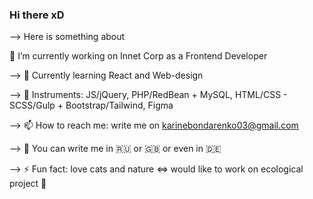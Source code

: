 ### Hi there xD
--> Here is something about


<!--
**LivingTribunal18/Livingtribunal18** is a ✨ _special_ ✨ repository because its `README.md` (this file) appears on your GitHub profile.


--> 🔭 I’m currently working on Innet Corp as a Frontend Developer

--> 🌱 Currently learning React and Web-design

--> :construction: Instruments: JS/jQuery, PHP/RedBean + MySQL, HTML/CSS - SCSS/Gulp + Bootstrap/Tailwind, Figma

--> 📫 How to reach me: write me on karinebondarenko03@gmail.com

--> :round_pushpin: You can write me in :ru: or :gb: or even in :de:

--> ⚡ Fun fact: love cats and nature <=> would like to work on ecological project :evergreen_tree:

